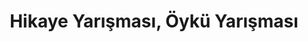 ---
layout: category
headline: "Hikaye Yarışması, Öykü Yarışması"
subline: "Bu sayfada ülkemizde düzenlenen <strong>hikaye yarışması</strong>, <strong>öykü yarışması</strong> ve
<strong>kısa öykü yarışması</strong> kayıtları bulunmaktadır. Bu <strong>öykü yarışmalarının</strong> bazılarında
<strong>para ödülü</strong> bulunmaktadır. Aşağıda gösterilen <strong>hikaye yarışmaları </strong> 2020 yılında
yapılacak olan yarışmaları göstermektedir. Ömer Seyfettin Hikaye Yarışmas, 23 Nisan Öykü Yarışması, 19 Mayıs Öykü Yarışması, 23 Nisan Öyküleri vb. yarışmaları bu listede bulabilirsiniz."
title: "Hikaye Yarışması, Öykü Yarışması"
key: "hikaye yarışması"
description: "Hikaye Yarışması, Öykü Yarışması, Kısa Öykü Yarışması, Para Ödüllü Yarışmalar 2020, Yazı Yarışması, Yazı Yazma Yarışması"
permalink: "hikaye-yarismalari/"
---